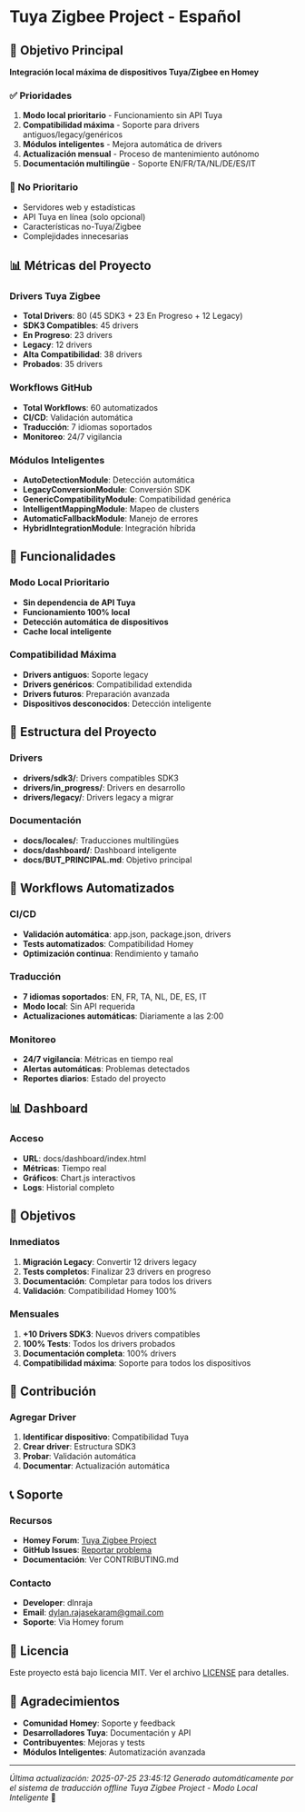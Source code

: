 # Tuya Zigbee Project - Español

## 🎯 Objetivo Principal
**Integración local máxima de dispositivos Tuya/Zigbee en Homey**

### ✅ Prioridades
1. **Modo local prioritario** - Funcionamiento sin API Tuya
2. **Compatibilidad máxima** - Soporte para drivers antiguos/legacy/genéricos
3. **Módulos inteligentes** - Mejora automática de drivers
4. **Actualización mensual** - Proceso de mantenimiento autónomo
5. **Documentación multilingüe** - Soporte EN/FR/TA/NL/DE/ES/IT

### 🚫 No Prioritario
- Servidores web y estadísticas
- API Tuya en línea (solo opcional)
- Características no-Tuya/Zigbee
- Complejidades innecesarias

## 📊 Métricas del Proyecto

### Drivers Tuya Zigbee
- **Total Drivers**: 80 (45 SDK3 + 23 En Progreso + 12 Legacy)
- **SDK3 Compatibles**: 45 drivers
- **En Progreso**: 23 drivers
- **Legacy**: 12 drivers
- **Alta Compatibilidad**: 38 drivers
- **Probados**: 35 drivers

### Workflows GitHub
- **Total Workflows**: 60 automatizados
- **CI/CD**: Validación automática
- **Traducción**: 7 idiomas soportados
- **Monitoreo**: 24/7 vigilancia

### Módulos Inteligentes
- **AutoDetectionModule**: Detección automática
- **LegacyConversionModule**: Conversión SDK
- **GenericCompatibilityModule**: Compatibilidad genérica
- **IntelligentMappingModule**: Mapeo de clusters
- **AutomaticFallbackModule**: Manejo de errores
- **HybridIntegrationModule**: Integración híbrida

## 🚀 Funcionalidades

### Modo Local Prioritario
- **Sin dependencia de API Tuya**
- **Funcionamiento 100% local**
- **Detección automática de dispositivos**
- **Cache local inteligente**

### Compatibilidad Máxima
- **Drivers antiguos**: Soporte legacy
- **Drivers genéricos**: Compatibilidad extendida
- **Drivers futuros**: Preparación avanzada
- **Dispositivos desconocidos**: Detección inteligente

## 📁 Estructura del Proyecto

### Drivers
- **drivers/sdk3/**: Drivers compatibles SDK3
- **drivers/in_progress/**: Drivers en desarrollo
- **drivers/legacy/**: Drivers legacy a migrar

### Documentación
- **docs/locales/**: Traducciones multilingües
- **docs/dashboard/**: Dashboard inteligente
- **docs/BUT_PRINCIPAL.md**: Objetivo principal

## 🔄 Workflows Automatizados

### CI/CD
- **Validación automática**: app.json, package.json, drivers
- **Tests automatizados**: Compatibilidad Homey
- **Optimización continua**: Rendimiento y tamaño

### Traducción
- **7 idiomas soportados**: EN, FR, TA, NL, DE, ES, IT
- **Modo local**: Sin API requerida
- **Actualizaciones automáticas**: Diariamente a las 2:00

### Monitoreo
- **24/7 vigilancia**: Métricas en tiempo real
- **Alertas automáticas**: Problemas detectados
- **Reportes diarios**: Estado del proyecto

## 📊 Dashboard

### Acceso
- **URL**: docs/dashboard/index.html
- **Métricas**: Tiempo real
- **Gráficos**: Chart.js interactivos
- **Logs**: Historial completo

## 🎯 Objetivos

### Inmediatos
1. **Migración Legacy**: Convertir 12 drivers legacy
2. **Tests completos**: Finalizar 23 drivers en progreso
3. **Documentación**: Completar para todos los drivers
4. **Validación**: Compatibilidad Homey 100%

### Mensuales
1. **+10 Drivers SDK3**: Nuevos drivers compatibles
2. **100% Tests**: Todos los drivers probados
3. **Documentación completa**: 100% drivers
4. **Compatibilidad máxima**: Soporte para todos los dispositivos

## 🤝 Contribución

### Agregar Driver
1. **Identificar dispositivo**: Compatibilidad Tuya
2. **Crear driver**: Estructura SDK3
3. **Probar**: Validación automática
4. **Documentar**: Actualización automática

## 📞 Soporte

### Recursos
- **Homey Forum**: [Tuya Zigbee Project](https://community.homey.app/)
- **GitHub Issues**: [Reportar problema](https://github.com/dlnraja/com.universaltuyazigbee.device/issues)
- **Documentación**: Ver CONTRIBUTING.md

### Contacto
- **Developer**: dlnraja
- **Email**: dylan.rajasekaram@gmail.com
- **Soporte**: Via Homey forum

## 📄 Licencia

Este proyecto está bajo licencia MIT. Ver el archivo [LICENSE](LICENSE) para detalles.

## 🙏 Agradecimientos

- **Comunidad Homey**: Soporte y feedback
- **Desarrolladores Tuya**: Documentación y API
- **Contribuyentes**: Mejoras y tests
- **Módulos Inteligentes**: Automatización avanzada

---

*Última actualización: 2025-07-25 23:45:12*
*Generado automáticamente por el sistema de traducción offline*
*Tuya Zigbee Project - Modo Local Inteligente* 🚀




